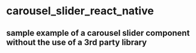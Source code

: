 # carousel_slider_react_native
## sample example of a carousel slider component without the use of a 3rd party library
